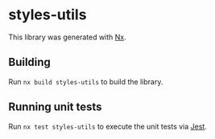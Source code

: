 # styles-utils

This library was generated with [Nx](https://nx.dev).

## Building

Run `nx build styles-utils` to build the library.

## Running unit tests

Run `nx test styles-utils` to execute the unit tests via [Jest](https://jestjs.io).
